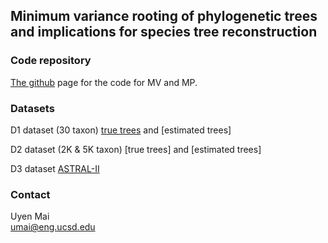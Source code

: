 ## Minimum variance rooting of phylogenetic trees and implications for species tree reconstruction

### Code repository
[The github](https://github.com/uym2/MinVar-Rooting) page for the code for MV and MP. 

### Datasets
D1 dataset (30 taxon) [true trees](https://drive.google.com/file/d/0B6VQuQbxaAq-bmx6NGdIb2JTZmc/view?usp=sharing) and [estimated trees]

D2 dataset (2K & 5K taxon) [true trees] and [estimated trees]

D3 dataset [ASTRAL-II](http://www.cs.utexas.edu/~phylo/datasets/astral2/)

### Contact
Uyen Mai    
umai@eng.ucsd.edu
